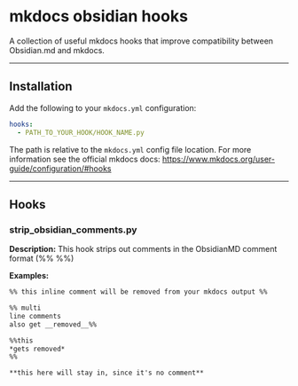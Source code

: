 # mkdocs obsidian hooks
A collection of useful mkdocs hooks that improve compatibility between Obsidian.md and mkdocs.

---

## Installation
Add the following to your `mkdocs.yml` configuration:

```yaml
hooks:
  - PATH_TO_YOUR_HOOK/HOOK_NAME.py
```

The path is relative to the `mkdocs.yml` config file location. For more information see the official mkdocs docs: https://www.mkdocs.org/user-guide/configuration/#hooks

---

## Hooks

### strip_obsidian_comments.py
**Description:** This hook strips out comments in the ObsidianMD comment format (%% <comment> %%)

**Examples:**
```markdown
%% this inline comment will be removed from your mkdocs output %%

%% multi
line comments
also get __removed__%%

%%this
*gets removed*
%%

**this here will stay in, since it's no comment**
```